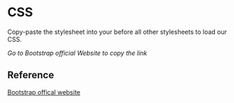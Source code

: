 # CSS

Copy-paste the stylesheet <link> into your <head> before all other stylesheets to load our CSS.

_Go to Bootstrap official Website to copy the link_

## Reference

[Bootstrap offical website](https://getbootstrap.com/docs/4.1/getting-started/introduction/)
